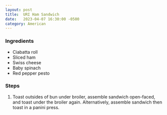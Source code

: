 ```yaml
---
layout: post
title:  URI Ham Sandwich
date:   2023-04-07 16:30:00 -0500
category: American
---
```


### Ingredients

- Ciabatta roll
- Sliced ham
- Swiss cheese
- Baby spinach
- Red pepper pesto

### Steps

1. Toast outsides of bun under broiler, assemble sandwich open-faced, and toast under the broiler again. Alternatively, assemble sandwich then toast in a panini press.
